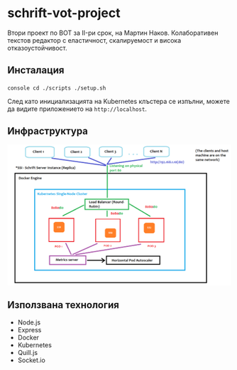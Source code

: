 # schrift-vot-project
Втори проект по ВОТ за II-ри срок, на Мартин Наков.
Колаборативен текстов редактор с еластичност, скалируемост и висока отказоустойчивост.

## Инсталация
``console
cd ./scripts
./setup.sh
``

След като инициализацията на Kubernetes клъстера се изпълни, можете да видите приложението на `http://localhost`.

## Инфраструктура
![img](./structure/diagram.png)

## Използвана технология
- Node.js
- Express
- Docker
- Kubernetes
- Quill.js
- Socket.io